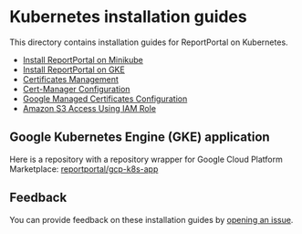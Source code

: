 # Kubernetes installation guides

This directory contains installation guides for ReportPortal on Kubernetes.

- [Install ReportPortal on Minikube](minikube-install.md)
- [Install ReportPortal on GKE](gke-install.md)
- [Certificates Management](certificates-management.md)
- [Cert-Manager Configuration](cert-manager-config.md)
- [Google Managed Certificates Configuration](gcp-managed-cert-config.md)
- [Amazon S3 Access Using IAM Role](s3-storage.md)

## Google Kubernetes Engine (GKE) application

Here is a repository with a repository wrapper for Google Cloud Platform Marketplace:
[reportportal/gcp-k8s-app](https://github.com/reportportal/gcp-k8s-app)

## Feedback

You can provide feedback on these installation guides by
[opening an issue](https://github.com/reportportal/kubernetes/issues/new/choose).
